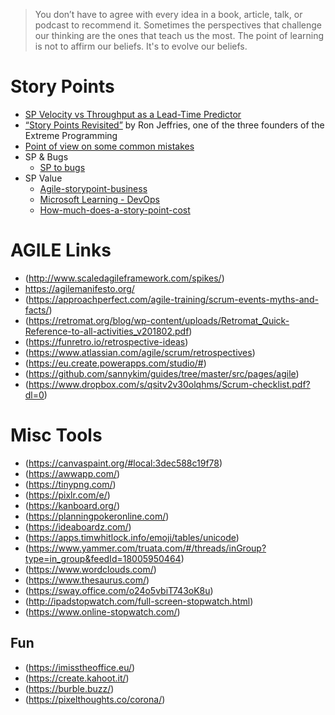 > You don’t have to agree with every idea in a book, article, talk, or podcast to recommend it. 
Sometimes the perspectives that challenge our thinking are the ones that teach us the most. 
The point of learning is not to affirm our beliefs. It's to evolve our beliefs. 


 # Story Points

  * [SP Velocity vs Throughput as a Lead-Time Predictor](https://observablehq.com/@troymagennis/story-point-velocity-or-throughput-forecasting-does-it-mat)
  * [“Story Points Revisited”](https://ronjeffries.com/articles/019-01ff/story-points/Index.html) by Ron Jeffries, one of the three founders of the Extreme Programming
  * [Point of view on some common mistakes](https://medium.com/serious-scrum/12-common-mistakes-made-when-using-story-points-f0bb9212d2f7)
  * SP & Bugs
    * [SP to bugs](https://www.infoq.com/news/2011/01/story-points-to-bugs/)
  * SP Value
    * [Agile-storypoint-business](https://www.infoq.com/articles/agile-storypoint-business/)
    * [Microsoft Learning - DevOps](https://www.scrum.org/forum/scrum-forum/30955/story-points-and-business-value-are-related-or-not)
    * [How-much-does-a-story-point-cost](https://blog.scottlogic.com/2018/02/16/how-much-does-a-story-point-cost.html)


# AGILE Links

* (http://www.scaledagileframework.com/spikes/)
* https://agilemanifesto.org/
* (https://approachperfect.com/agile-training/scrum-events-myths-and-facts/)
* (https://retromat.org/blog/wp-content/uploads/Retromat_Quick-Reference-to-all-activities_v201802.pdf)
* (https://funretro.io/retrospective-ideas)
* (https://www.atlassian.com/agile/scrum/retrospectives)
* (https://eu.create.powerapps.com/studio/#)
* (https://github.com/sannykim/guides/tree/master/src/pages/agile)
* (https://www.dropbox.com/s/qsitv2v30olqhms/Scrum-checklist.pdf?dl=0)

# Misc Tools
* (https://canvaspaint.org/#local:3dec588c19f78)
* (https://awwapp.com/)
* (https://tinypng.com/)
* (https://pixlr.com/e/)
* (https://kanboard.org/)
* (https://planningpokeronline.com/)
* (https://ideaboardz.com/)
* (https://apps.timwhitlock.info/emoji/tables/unicode)
* (https://www.yammer.com/truata.com/#/threads/inGroup?type=in_group&feedId=18005950464)
* (https://www.wordclouds.com/)
* (https://www.thesaurus.com/)
* (https://sway.office.com/o24o5vbiT743oK8u)
* (http://ipadstopwatch.com/full-screen-stopwatch.html)
* (https://www.online-stopwatch.com/)

## Fun
* (https://imisstheoffice.eu/)
* (https://create.kahoot.it/)
* (https://burble.buzz/)
* (https://pixelthoughts.co/corona/)
